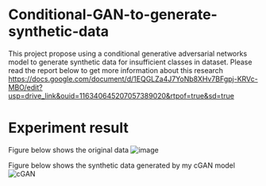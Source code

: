 # Conditional-GAN-to-generate-synthetic-data
This project propose using a conditional generative adversarial networks model to generate synthetic data for insufficient classes in dataset. Please read the report below to get more information about this research
https://docs.google.com/document/d/1EQGLZa4J7YoNb8XHv7BFgpj-KRVc-MBO/edit?usp=drive_link&ouid=116340645207057389020&rtpof=true&sd=true
# Experiment result
Figure below shows the original data
![image](https://github.com/minhanh15mh/Conditional-GAN-to-generate-synthetic-data/assets/86044915/a74a0bb0-a2ce-43a9-8753-a86deaf65eca)

Figure below shows the synthetic data generated by my cGAN model
![cGAN](https://github.com/minhanh15mh/Conditional-GAN-to-generate-synthetic-data/assets/86044915/ee4a181f-edfe-45a9-9791-6d002ec4b889)
